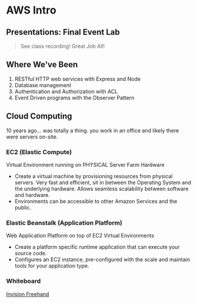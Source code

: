 #  AWS Intro

## Presentations:  Final Event Lab

> See class recording!  Great Job All!

## Where We've Been

1. RESTful HTTP web services with Express and Node
1. Database management
1. Authentication and Authorization with ACL
1. Event Driven programs with the Observer Pattern

## Cloud Computing

10 years ago...  was totally a thing.  you work in an office and likely there were servers on-site.  

### EC2 (Elastic Compute)

Virtual Environment running on PHYSICAL Server Farm Hardware

- Create a virtual machine by provisioning resources from physical servers. Very fast and efficient, sit in between the Operating System and the underlying hardware. Allows seamless scalability between software and hardware.
- Environments can be accessible to other Amazon Services and the public.

### Elastic Beanstalk (Application Platform)

Web Application Platform on top of EC2 Virtual Environments

- Create a platform specific runtime application that can execute your source code.
- Configures an EC2 instance, pre-configured with the scale and maintain tools for your application type.


### Whiteboard

[Invision Freehand](https://projects.invisionapp.com/freehand/document/wxsrAulpK)
